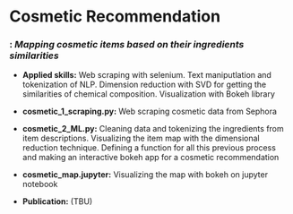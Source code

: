 # Cosmetic Recommendation
### : *Mapping cosmetic items based on their ingredients similarities* 

* **Applied skills:** Web scraping with selenium. Text maniputlation and tokenization of NLP. Dimension reduction with SVD for getting the similarities of chemical composition. Visualization with Bokeh library 

* **cosmetic_1_scraping.py:** Web scraping cosmetic data from Sephora 
* **cosmetic_2_ML.py:** Cleaning data and tokenizing the ingredients from item descriptions. Visualizing the item map with the dimensional reduction technique. Defining a function for all this previous process and making an interactive bokeh app for a cosmetic recommendation
* **cosmetic_map.jupyter:** Visualizing the map with bokeh on jupyter notebook

* **Publication:** (TBU)
